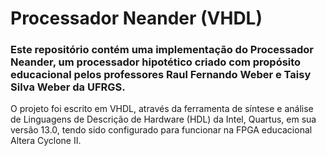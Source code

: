 # Processador Neander (VHDL)

### Este repositório contém uma implementação do Processador Neander, um processador hipotético criado com propósito educacional pelos professores Raul Fernando Weber e Taisy Silva Weber da UFRGS.

O projeto foi escrito em VHDL, através da ferramenta de síntese e análise de Linguagens de Descrição de Hardware (HDL) da Intel, Quartus, em sua versão 13.0, tendo sido configurado para funcionar na FPGA educacional Altera Cyclone II.
